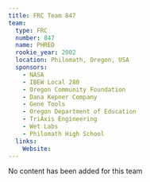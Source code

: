 ```yaml
---
title: FRC Team 847
team:
  type: FRC
  number: 847
  name: PHRED
  rookie_year: 2002
  location: Philomath, Oregon, USA
  sponsors:
    - NASA
    - IBEW Local 280
    - Oregon Community Foundation
    - Dana Kepner Company
    - Gene Tools
    - Oregon Department of Education
    - TriAxis Engineering
    - Wet Labs
    - Philomath High School
  links:
    Website: 
---
```

No content has been added for this team
